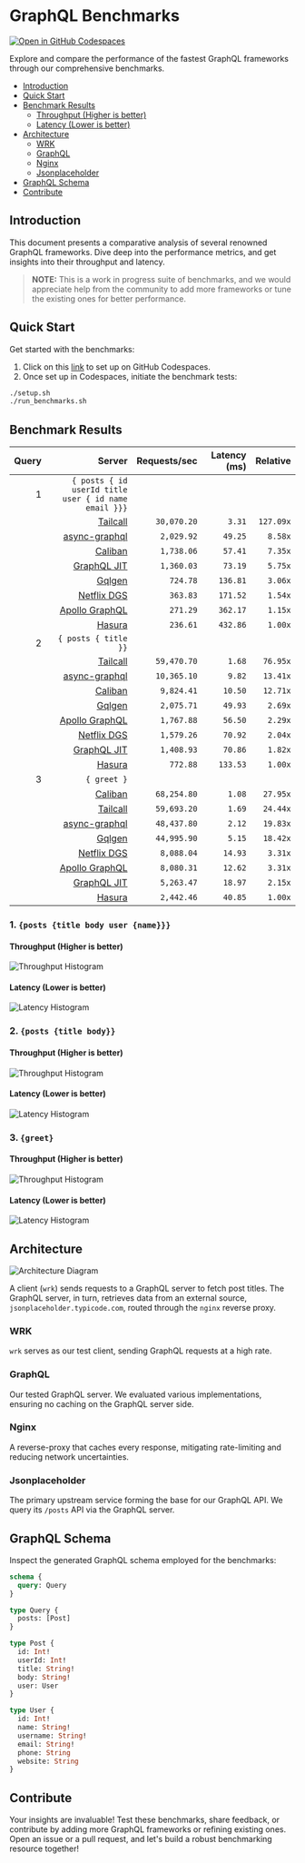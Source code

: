 # GraphQL Benchmarks <!-- omit from toc -->

[![Open in GitHub Codespaces](https://github.com/codespaces/badge.svg)](https://codespaces.new/tailcallhq/graphql-benchmarks)

Explore and compare the performance of the fastest GraphQL frameworks through our comprehensive benchmarks.

- [Introduction](#introduction)
- [Quick Start](#quick-start)
- [Benchmark Results](#benchmark-results)
  - [Throughput (Higher is better)](#throughput-higher-is-better)
  - [Latency (Lower is better)](#latency-lower-is-better)
- [Architecture](#architecture)
  - [WRK](#wrk)
  - [GraphQL](#graphql)
  - [Nginx](#nginx)
  - [Jsonplaceholder](#jsonplaceholder)
- [GraphQL Schema](#graphql-schema)
- [Contribute](#contribute)

[Tailcall]: https://github.com/tailcallhq/tailcall
[Gqlgen]: https://github.com/99designs/gqlgen
[Apollo GraphQL]: https://github.com/apollographql/apollo-server
[Netflix DGS]: https://github.com/netflix/dgs-framework
[Caliban]: https://github.com/ghostdogpr/caliban
[async-graphql]: https://github.com/async-graphql/async-graphql
[Hasura]: https://github.com/hasura/graphql-engine
[GraphQL JIT]: https://github.com/zalando-incubator/graphql-jit

## Introduction

This document presents a comparative analysis of several renowned GraphQL frameworks. Dive deep into the performance metrics, and get insights into their throughput and latency.

> **NOTE:** This is a work in progress suite of benchmarks, and we would appreciate help from the community to add more frameworks or tune the existing ones for better performance.

## Quick Start

Get started with the benchmarks:

1. Click on this [link](https://codespaces.new/tailcallhq/graphql-benchmarks) to set up on GitHub Codespaces.
2. Once set up in Codespaces, initiate the benchmark tests:

```bash
./setup.sh
./run_benchmarks.sh
```

## Benchmark Results

<!-- PERFORMANCE_RESULTS_START -->

| Query | Server | Requests/sec | Latency (ms) | Relative |
|-------:|--------:|--------------:|--------------:|---------:|
| 1 | `{ posts { id userId title user { id name email }}}` |
|| [Tailcall] | `30,070.20` | `3.31` | `127.09x` |
|| [async-graphql] | `2,029.92` | `49.25` | `8.58x` |
|| [Caliban] | `1,738.06` | `57.41` | `7.35x` |
|| [GraphQL JIT] | `1,360.03` | `73.19` | `5.75x` |
|| [Gqlgen] | `724.78` | `136.81` | `3.06x` |
|| [Netflix DGS] | `363.83` | `171.52` | `1.54x` |
|| [Apollo GraphQL] | `271.29` | `362.17` | `1.15x` |
|| [Hasura] | `236.61` | `432.86` | `1.00x` |
| 2 | `{ posts { title }}` |
|| [Tailcall] | `59,470.70` | `1.68` | `76.95x` |
|| [async-graphql] | `10,365.10` | `9.82` | `13.41x` |
|| [Caliban] | `9,824.41` | `10.50` | `12.71x` |
|| [Gqlgen] | `2,075.71` | `49.93` | `2.69x` |
|| [Apollo GraphQL] | `1,767.88` | `56.50` | `2.29x` |
|| [Netflix DGS] | `1,579.26` | `70.92` | `2.04x` |
|| [GraphQL JIT] | `1,408.93` | `70.86` | `1.82x` |
|| [Hasura] | `772.88` | `133.53` | `1.00x` |
| 3 | `{ greet }` |
|| [Caliban] | `68,254.80` | `1.08` | `27.95x` |
|| [Tailcall] | `59,693.20` | `1.69` | `24.44x` |
|| [async-graphql] | `48,437.80` | `2.12` | `19.83x` |
|| [Gqlgen] | `44,995.90` | `5.15` | `18.42x` |
|| [Netflix DGS] | `8,088.04` | `14.93` | `3.31x` |
|| [Apollo GraphQL] | `8,080.31` | `12.62` | `3.31x` |
|| [GraphQL JIT] | `5,263.47` | `18.97` | `2.15x` |
|| [Hasura] | `2,442.46` | `40.85` | `1.00x` |

<!-- PERFORMANCE_RESULTS_END -->



### 1. `{posts {title body user {name}}}`
#### Throughput (Higher is better)

![Throughput Histogram](assets/req_sec_histogram1.png)

#### Latency (Lower is better)

![Latency Histogram](assets/latency_histogram1.png)

### 2. `{posts {title body}}`
#### Throughput (Higher is better)

![Throughput Histogram](assets/req_sec_histogram2.png)

#### Latency (Lower is better)

![Latency Histogram](assets/latency_histogram2.png)

### 3. `{greet}`
#### Throughput (Higher is better)

![Throughput Histogram](assets/req_sec_histogram3.png)

#### Latency (Lower is better)

![Latency Histogram](assets/latency_histogram3.png)

## Architecture

![Architecture Diagram](assets/architecture.png)

A client (`wrk`) sends requests to a GraphQL server to fetch post titles. The GraphQL server, in turn, retrieves data from an external source, `jsonplaceholder.typicode.com`, routed through the `nginx` reverse proxy.

### WRK

`wrk` serves as our test client, sending GraphQL requests at a high rate.

### GraphQL

Our tested GraphQL server. We evaluated various implementations, ensuring no caching on the GraphQL server side.

### Nginx

A reverse-proxy that caches every response, mitigating rate-limiting and reducing network uncertainties.

### Jsonplaceholder

The primary upstream service forming the base for our GraphQL API. We query its `/posts` API via the GraphQL server.

## GraphQL Schema

Inspect the generated GraphQL schema employed for the benchmarks:

```graphql
schema {
  query: Query
}

type Query {
  posts: [Post]
}

type Post {
  id: Int!
  userId: Int!
  title: String!
  body: String!
  user: User
}

type User {
  id: Int!
  name: String!
  username: String!
  email: String!
  phone: String
  website: String
}
```

## Contribute

Your insights are invaluable! Test these benchmarks, share feedback, or contribute by adding more GraphQL frameworks or refining existing ones. Open an issue or a pull request, and let's build a robust benchmarking resource together!
